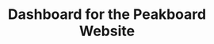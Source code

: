 ---
layout: article
title: Dashboard for the Peakboard Website
description: 
  - In this template you can see a dashboard that is on the official website of Peakboard GmbH. This provides an overview of what Peakboard offers and shows two diagrams that show how much costs and time a company can save with the help of the Peakboard solution.
lang: de
weight: 1000
isDraft: false
ref: Peakboard-Website-Dashboard
carousel: true
category:
image: Peakboard-Website-Dashboard.png
image_thumbnail: Peakboard-Website-Dashboard_thumbnail.png
download: Peakboard-Website-Dashboard.pbmx
overview_description:
overview_benefits:
overview_data_sources:
---